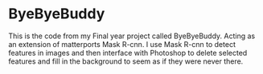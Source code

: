 # ByeByeBuddy
This is the code from my Final year project called ByeByeBuddy. Acting as an extension of matterports Mask R-cnn. I use Mask R-cnn to detect features in images and then interface with Photoshop to delete selected features and fill in the background to seem as if they were never there.
